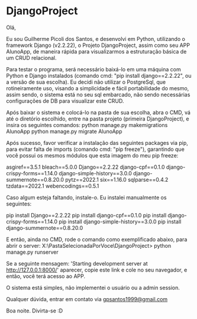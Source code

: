 # DjangoProject

Olá,

Eu sou Guilherme Picoli dos Santos, e desenvolvi em Python, utilizando o framework Django (v2.2.22), o Projeto DjangoProject, assim como seu APP AlunoApp, de maneira rápida para visualizarmos a estruturação básica de um CRUD relacional.

Para testar o programa, será necessário baixá-lo em uma máquina com Python e  Django instalados (comando cmd: "pip install django==2.2.22", ou a versão de sua escolha). 
Eu decidi não utilizar o PostgreSql, que rotineiramente uso, visando a simplicidade e fácil portabilidade do mesmo, assim sendo, o sistema está no seu sql embarcado, não sendo necessárias configurações de DB para visualizar este CRUD.

Após baixar o sistema e colocá-lo na pasta de sua escolha, abra o CMD, vá até o diretório escolhido, entre na pasta projeto (primeira DjangoProject), e insira os seguintes comandos:
python manage.py makemigrations AlunoApp
python manage.py migrate AlunoApp

Após sucesso, favor verificar a instalação das seguintes packages via pip, para evitar falta de imports (comando cmd: "pip freeze"), garantindo que você possui os mesmos módulos que esta imagem do meu pip freeze:

asgiref==3.5.1
bleach==5.0.0
Django==2.2.22
django-cpf==0.1.0
django-crispy-forms==1.14.0
django-simple-history==3.0.0
django-summernote==0.8.20.0
pytz==2022.1
six==1.16.0
sqlparse==0.4.2
tzdata==2022.1
webencodings==0.5.1

Caso algum esteja faltando, instale-o. Eu instalei manualmente os seguintes:

pip install Django==2.2.22
pip install django-cpf==0.1.0
pip install django-crispy-forms==1.14.0
pip install django-simple-history==3.0.0
pip install django-summernote==0.8.20.0

E então, ainda no CMD, rode o comando como exemplificado abaixo, para abrir o server:
X:\PastaSelecionadaPorVoce\DjangoProject> python manage.py runserver

Se a seguinte mensagem: 'Starting development server at http://127.0.0.1:8000/' aparecer, copie este link e cole no seu navegador, e então, você terá acesso ao APP.

O sistema está simples, não implementei o usuário ou a admin session.

Qualquer dúvida, entrar em contato via gpsantos1999@gmail.com

Boa noite. Divirta-se :D








